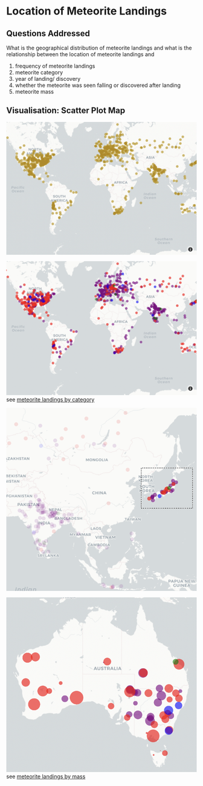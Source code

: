 # Location of Meteorite Landings

## Questions Addressed

What is the geographical distribution of meteorite landings and what is the relationship between the location of meteorite landings and
  1. frequency of meteorite landings
  2. meteorite category
  3. year of landing/ discovery
  4. whether the meteorite was seen falling or discovered after landing
  5. meteorite mass

## Visualisation: Scatter Plot Map

![](images/map%20uncoloured.png)

![](images/map%20coloured.png)
see [meteorite landings by category](https://github.com/ucl-comp0035/comp0034-cw1-i-serenaives/blob/master/visualisation%20design/category_graphs.md)

![](images/map%20selection.png)

![](images/map%20size%20markers.png)
see [meteorite landings by mass](https://github.com/ucl-comp0035/comp0034-cw1-i-serenaives/blob/master/visualisation%20design/mass_graphs.md)



